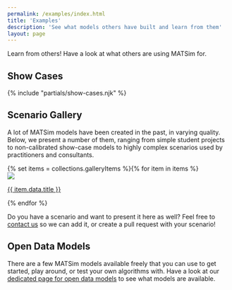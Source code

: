 ```yaml
---
permalink: /examples/index.html
title: 'Examples'
description: 'See what models others have built and learn from them'
layout: page
---
```


<p class="lead">
Learn from others! Have a look at what others are using MATSim for.
</p>

## Show Cases

{% include "partials/show-cases.njk" %}

## Scenario Gallery

<p class="lead">
A lot of MATSim models have been created in the past, in varying quality.
Below, we present a number of them, ranging from simple student projects
to non-calibrated show-case models to highly complex scenarios used by
practitioners and consultants.
</p>

<div id="scenario-gallery">{% set items = collections.galleryItems %}{% for item in items %}
	<div class="scenario-gallery-thumb">
		<a href="{{item.url}}">
			<img src="{{item.data.thumbnail}}">
			<p>{{ item.data.title }}</p>
		</a>
	</div>{% endfor %}
</div>

Do you have a scenario and want to present it here as well? Feel free to <a href="mailto:info@matsim.org">contact us</a> so we can add it, or create a pull request with your scenario! 

## Open Data Models

There are a few MATSim models available freely that you can use to get started, play around,
or test your own algorithms with. Have a look at our [dedicated page for open data models](/install/open-data-models)
to see what models are available.
